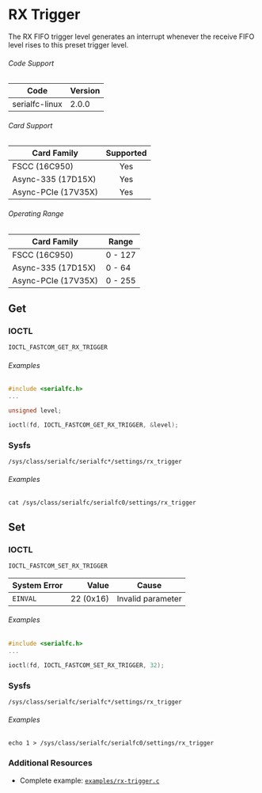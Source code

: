 # RX Trigger

The RX FIFO trigger level generates an interrupt whenever the receive FIFO level rises to this preset trigger level.

###### Code Support
| Code | Version |
| ---- | ------- |
| serialfc-linux | 2.0.0 |

###### Card Support
| Card Family | Supported |
| ----------- |:-----:|
| FSCC (16C950) | Yes |
| Async-335 (17D15X) | Yes |
| Async-PCIe (17V35X) | Yes |

###### Operating Range
| Card Family | Range |
| ----------- | ----- |
| FSCC (16C950) | 0 - 127 |
| Async-335 (17D15X) | 0 - 64 |
| Async-PCIe (17V35X) | 0 - 255 |


## Get
### IOCTL
```c
IOCTL_FASTCOM_GET_RX_TRIGGER
```

###### Examples
```c
#include <serialfc.h>
...

unsigned level;

ioctl(fd, IOCTL_FASTCOM_GET_RX_TRIGGER, &level);
```

### Sysfs
```
/sys/class/serialfc/serialfc*/settings/rx_trigger
```

###### Examples
```
cat /sys/class/serialfc/serialfc0/settings/rx_trigger
```


## Set
### IOCTL
```c
IOCTL_FASTCOM_SET_RX_TRIGGER
```

| System Error | Value | Cause |
| ------------ | -----:| ----- |
| `EINVAL` | 22 (0x16) | Invalid parameter |

###### Examples
```c
#include <serialfc.h>
...

ioctl(fd, IOCTL_FASTCOM_SET_RX_TRIGGER, 32);
```

### Sysfs
```
/sys/class/serialfc/serialfc*/settings/rx_trigger
```

###### Examples
```
echo 1 > /sys/class/serialfc/serialfc0/settings/rx_trigger
```


### Additional Resources
- Complete example: [`examples/rx-trigger.c`](../examples/rx-trigger.c)
